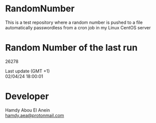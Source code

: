 # RandomNumber    
This is a test repository where a random number is pushed to a file automatically passwordless from a cron job in my Linux CentOS server    
# Random Number of the last run   
26278
      
Last update (GMT +1)    
02/04/24 18:00:01
# Developer    
Hamdy Abou El Anein   
hamdy.aea@protonmail.com
